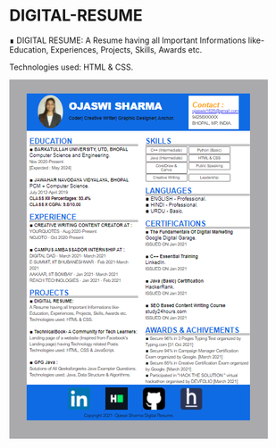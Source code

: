 # DIGITAL-RESUME
∎ DIGITAL RESUME:  A Resume having all Important Informations like-Education, Experiences, Projects, Skills, Awards etc.
   
   Technologies used: HTML & CSS.



![MasterHead](https://github.com/ojaswisharma16/DIGITAL-RESUME/blob/main/images/DR-IMAGE.png)
